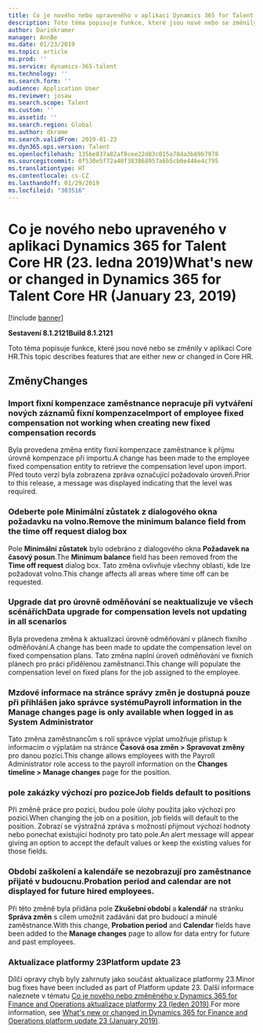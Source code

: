 ```yaml
---
title: Co je nového nebo upraveného v aplikaci Dynamics 365 for Talent Core HR (23. ledna 2019)
description: Toto téma popisuje funkce, které jsou nové nebo se změnily v aplikaci Microsoft Dynamics 365 for Talent Core HR.
author: Darinkramer
manager: AnnBe
ms.date: 01/23/2019
ms.topic: article
ms.prod: ''
ms.service: dynamics-365-talent
ms.technology: ''
ms.search.form: ''
audience: Application User
ms.reviewer: josaw
ms.search.scope: Talent
ms.custom: ''
ms.assetid: ''
ms.search.region: Global
ms.author: dkrame
ms.search.validFrom: 2019-01-23
ms.dyn365.ops.version: Talent
ms.openlocfilehash: 135be837a82af8cee22d83c015a78da3b89b7978
ms.sourcegitcommit: 0f530e5f72a40f383868957a6b5cb0e446e4c795
ms.translationtype: HT
ms.contentlocale: cs-CZ
ms.lasthandoff: 01/29/2019
ms.locfileid: "303516"
---
```

# <a name="whats-new-or-changed-in-dynamics-365-for-talent-core-hr-january-23-2019"></a><span data-ttu-id="18a2b-103">Co je nového nebo upraveného v aplikaci Dynamics 365 for Talent Core HR (23. ledna 2019)</span><span class="sxs-lookup"><span data-stu-id="18a2b-103">What's new or changed in Dynamics 365 for Talent Core HR (January 23, 2019)</span></span>

[!include [banner](includes/banner.md)]

<span data-ttu-id="18a2b-104">**Sestavení 8.1.2121**</span><span class="sxs-lookup"><span data-stu-id="18a2b-104">**Build 8.1.2121**</span></span>

<span data-ttu-id="18a2b-105">Toto téma popisuje funkce, které jsou nové nebo se změnily v aplikaci Core HR.</span><span class="sxs-lookup"><span data-stu-id="18a2b-105">This topic describes features that are either new or changed in Core HR.</span></span>

## <a name="changes"></a><span data-ttu-id="18a2b-106">Změny</span><span class="sxs-lookup"><span data-stu-id="18a2b-106">Changes</span></span>

### <a name="import-of-employee-fixed-compensation-not-working-when-creating-new-fixed-compensation-records"></a><span data-ttu-id="18a2b-107">Import fixní kompenzace zaměstnance nepracuje při vytváření nových záznamů fixní kompenzace</span><span class="sxs-lookup"><span data-stu-id="18a2b-107">Import of employee fixed compensation not working when creating new fixed compensation records</span></span>
<span data-ttu-id="18a2b-108">Byla provedena změna entity fixní kompenzace zaměstnance k příjmu úrovně kompenzace při importu.</span><span class="sxs-lookup"><span data-stu-id="18a2b-108">A change has been made to the employee fixed compensation entity to retrieve the compensation level upon import.</span></span> <span data-ttu-id="18a2b-109">Před touto verzí byla zobrazena zpráva označující požadovalo úroveň.</span><span class="sxs-lookup"><span data-stu-id="18a2b-109">Prior to this release, a message was displayed indicating that the level was required.</span></span>

### <a name="remove-the-minimum-balance-field-from-the-time-off-request-dialog-box"></a><span data-ttu-id="18a2b-110">Odeberte pole Minimální zůstatek z dialogového okna požadavku na volno.</span><span class="sxs-lookup"><span data-stu-id="18a2b-110">Remove the minimum balance field from the time off request dialog box</span></span>
<span data-ttu-id="18a2b-111">Pole **Minimální zůstatek** bylo odebráno z dialogového okna **Požadavek na časový posun**.</span><span class="sxs-lookup"><span data-stu-id="18a2b-111">The **Minimum balance** field has been removed from the **Time off request** dialog box.</span></span> <span data-ttu-id="18a2b-112">Tato změna ovlivňuje všechny oblasti, kde lze požadovat volno.</span><span class="sxs-lookup"><span data-stu-id="18a2b-112">This change affects all areas where time off can be requested.</span></span>

### <a name="data-upgrade-for-compensation-levels-not-updating-in-all-scenarios"></a><span data-ttu-id="18a2b-113">Upgrade dat pro úrovně odměňování se neaktualizuje ve všech scénářích</span><span class="sxs-lookup"><span data-stu-id="18a2b-113">Data upgrade for compensation levels not updating in all scenarios</span></span>
<span data-ttu-id="18a2b-114">Byla provedena změna k aktualizaci úrovně odměňování v plánech fixního odměňování.</span><span class="sxs-lookup"><span data-stu-id="18a2b-114">A change has been made to update the compensation level on fixed compensation plans.</span></span> <span data-ttu-id="18a2b-115">Tato změna naplní úroveň odměňování ve fixních plánech pro práci přidělenou zaměstnanci.</span><span class="sxs-lookup"><span data-stu-id="18a2b-115">This change will populate the compensation level on fixed plans for the job assigned to the employee.</span></span>

### <a name="payroll-information-in-the-manage-changes-page-is-only-available-when-logged-in-as-system-administrator"></a><span data-ttu-id="18a2b-116">Mzdové informace na stránce správy změn je dostupná pouze při přihlášen jako správce systému</span><span class="sxs-lookup"><span data-stu-id="18a2b-116">Payroll information in the Manage changes page is only available when logged in as System Administrator</span></span>
<span data-ttu-id="18a2b-117">Tato změna zaměstnancům s rolí správce výplat umožňuje přístup k informacím o výplatám na stránce **Časová osa změn > Spravovat změny** pro danou pozici.</span><span class="sxs-lookup"><span data-stu-id="18a2b-117">This change allows employees with the Payroll Administrator role access to the payroll information on the **Changes timeline > Manage changes** page for the position.</span></span>

### <a name="job-fields-default-to-positions"></a><span data-ttu-id="18a2b-118">pole zakázky výchozí pro pozice</span><span class="sxs-lookup"><span data-stu-id="18a2b-118">Job fields default to positions</span></span>
<span data-ttu-id="18a2b-119">Při změně práce pro pozici, budou pole úlohy použita jako výchozí pro pozici.</span><span class="sxs-lookup"><span data-stu-id="18a2b-119">When changing the job on a position, job fields will default to the position.</span></span> <span data-ttu-id="18a2b-120">Zobrazí se výstražná zpráva s možností přijmout výchozí hodnoty nebo ponechat existující hodnoty pro tato pole.</span><span class="sxs-lookup"><span data-stu-id="18a2b-120">An alert message will appear giving an option to accept the default values or keep the existing values for those fields.</span></span>

### <a name="probation-period-and-calendar-are-not-displayed-for-future-hired-employees"></a><span data-ttu-id="18a2b-121">Období zaškolení a kalendáře se nezobrazují pro zaměstnance přijaté v budoucnu.</span><span class="sxs-lookup"><span data-stu-id="18a2b-121">Probation period and calendar are not displayed for future hired employees.</span></span>
<span data-ttu-id="18a2b-122">Při této změně byla přidána pole **Zkušební období** a **kalendář** na stránku **Správa změn** s cílem umožnit zadávání dat pro budoucí a minulé zaměstnance.</span><span class="sxs-lookup"><span data-stu-id="18a2b-122">With this change, **Probation period** and **Calendar** fields have been added to the **Manage changes** page to allow for data entry for future and past employees.</span></span>

### <a name="platform-update-23"></a><span data-ttu-id="18a2b-123">Aktualizace platformy 23</span><span class="sxs-lookup"><span data-stu-id="18a2b-123">Platform update 23</span></span>
<span data-ttu-id="18a2b-124">Dílčí opravy chyb byly zahrnuty jako součást aktualizace platformy 23.</span><span class="sxs-lookup"><span data-stu-id="18a2b-124">Minor bug fixes have been included as part of Platform update 23.</span></span> <span data-ttu-id="18a2b-125">Další informace naleznete v tématu [Co je nového nebo změněného v Dynamics 365 for Finance and Operations aktualizace platformy 23 (leden 2019)](https://docs.microsoft.com/en-us/dynamics365/unified-operations/fin-and-ops/get-started/whats-new-platform-update-23).</span><span class="sxs-lookup"><span data-stu-id="18a2b-125">For more information, see [What's new or changed in Dynamics 365 for Finance and Operations platform update 23 (January 2019)](https://docs.microsoft.com/en-us/dynamics365/unified-operations/fin-and-ops/get-started/whats-new-platform-update-23).</span></span> 
